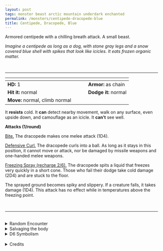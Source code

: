 ```yaml
---
layout: post
tags: monster beast arctic mountain underdark enchanted
permalink: /monsters/centipede-dracopede-blue
title: Centipede, Dracopede, Blue
---
```


Armored centipede with a chilling breath attack. A small beast.

_Imagine a centipede as long as a dog, with stone gray legs and a snow covered blue shell with spikes that look like icicles. It eats frozen organic matter._

<br>

---

|  <span style="display: inline-block; width:250px"></span>  |  |
| -------- | --------|
| **HD:** 1 | **Armor:** as chain  |
| **Hit it:** normal    | **Dodge it:** normal  |
| **Move:** normal, climb normal     |   | 

It **resists** cold.
It **can** detect nearby movement, walk on any surface, even upside down, and camouflage as an icicle.
It **can't** see well.

**Attacks (1/round)**

<ins>Bite.</ins> The dracopede makes one melee attack (1D4).

<ins>Defensive Curl.</ins> The dracopede curls into a ball. As long as it stays in this position, it cannot move or attack, nor be damaged by missile weapons and one-handed melee weapons.

<ins>Freezing Spray (recharge 2/6).</ins> The dracopede spits a liquid that freezes very quickly in a short cone. Those who fail their dodge take cold damage (2D4) and are stuck to the floor.

The sprayed ground becomes spiky and slippery. If a creature falls, it takes damage (1D4). This attack has no effect while in temperatures above the freezing point.

<br>

---

<br>

<details markdown="1">
<summary>Random Encounter</summary>
1. **Monster:** 1D8 dracopedes.
1. **Lair:** A maze of narrow tunnels dug in ice. <br>    &nbsp; OR <br>    **Omen:** Subtle chewing noises.
1. **Spoor:** A dead humanoid, frozen as it covers its face.
1. **Tracks:** Strange frozen spikes.
1. **Trace:** A dracopede shell.
1. **Trace:** Well polished surface.
</details>

<details markdown="1">
<summary>Salvaging the body</summary>

Dracopedes are highly sought after for the alchemical property of their spit. Their carapace is very hard, but 5 of them are needed to make an human-sized armor.

<span class="alchemy">**Blue Dracospit.** Builds pressure and has a chance to explode if shaken. Instantly freezes in contact with air in zubzero teperatures.</span>
</details>

<details markdown="1">
<summary>D6 Symbolism</summary>
In local cultures the bat is a symbol of ...

1. Dragons
1. Elementals
1. Seasons
1. Shyness
1. Weather
1. Sacred
</details>

<br>

<details markdown="1">
<summary>Credits</summary>
Dracopedes are original creations of Richard J Leblanc found in the [Creature Compendium](https://www.drivethrurpg.com/product/147588/CC1-Creature-Compendium). I always love more insectoid diversity and really love their abilities. I was less a fan of making them look like dragons, I think their breath attack is a strong enough parallel without having to give them a dragon face. But that's just my personal taste. I also love that their breath attacks dont match similarly coloured dragons'.
</details>
